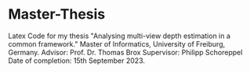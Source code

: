 # Master-Thesis

Latex Code for my thesis "Analysing multi-view depth estimation in a common framework." 
Master of Informatics, University of Freiburg, Germany.
Advisor: Prof. Dr. Thomas Brox
Supervisor: Philipp Schoreppel
Date of completion: 15th September 2023. 
